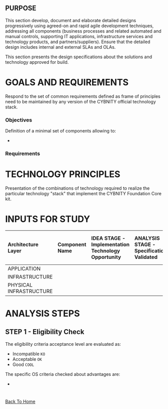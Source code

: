 ## PURPOSE
This section develop, document and elaborate detailed designs progressively using agreed-on and rapid agile development techniques, addressing all components (business processes and related automated and manual controls, supporting IT applications, infrastructure services and technology products, and partners/suppliers). Ensure that the detailed design includes internal and external SLAs and OLAs.

This section presents the design specifications about the solutions and technology approved for build.

# GOALS AND REQUIREMENTS
Respond to the set of common requirements defined as frame of principles need to be maintained by any version of the CYBNITY official technology stack.

### Objectives
Definition of a minimal set of components allowing to:

-

### Requirements

# TECHNOLOGY PRINCIPLES
Presentation of the combinations of technology required to realize the particular technology "stack" that implement the CYBNITY Foundation Core kit.

# INPUTS FOR STUDY

| Architecture Layer | Component Name | IDEA STAGE - Implementation Technology Opportunity | ANALYSIS STAGE - Specification Validated | DESIGN STAGE - Design Tested | IMPL STAGE - Implementation Tested | Comments, rejection cause on observations made |
| :--- | :--- | :--- | :--- | :--- | :--- | :--- |
| APPLICATION | | | | | | |
| INFRASTRUCTURE | | | | | | |
| PHYSICAL INFRASTRUCTURE | | | | | | |

# ANALYSIS STEPS

## STEP 1 - Eligibility Check

The eligibility criteria acceptance level are evaluated as:

- Incompatible `KO`
- Acceptable `OK`
- Good `COOL`

The specific OS criteria checked about advantages are:

- 


#
[Back To Home](../README.md)